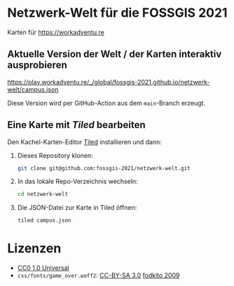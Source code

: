 # Netzwerk-Welt für die FOSSGIS 2021

Karten für https://workadventu.re

## Aktuelle Version der Welt / der Karten interaktiv ausprobieren

https://play.workadventu.re/_/global/fossgis-2021.github.io/netzwerk-welt/campus.json

Diese Version wird per GitHub-Action aus dem `main`-Branch erzeugt.

## Eine Karte mit _Tiled_ bearbeiten

Den Kachel-Karten-Editor [Tiled](https://www.mapeditor.org/) installieren und dann:

1. Dieses Repository klonen:
   ```bash
   git clone git@github.com:fossgis-2021/netzwerk-welt.git
   ```
2. In das lokale Repo-Verzeichnis wechseln:
   ```bash
   cd netzwerk-welt
   ```
3. Die JSON-Datei zur Karte in Tiled öffnen:
   ```bash
   tiled campus.json
   ```

# Lizenzen

* [CC0 1.0 Universal](https://creativecommons.org/publicdomain/zero/1.0/)
* `css/fonts/game_over.woff2`: [CC-BY-SA 3.0](http://creativecommons.org/licenses/by-sa/3.0/) [fodkito 2009](https://www.cufonfonts.com/font/game-over)
